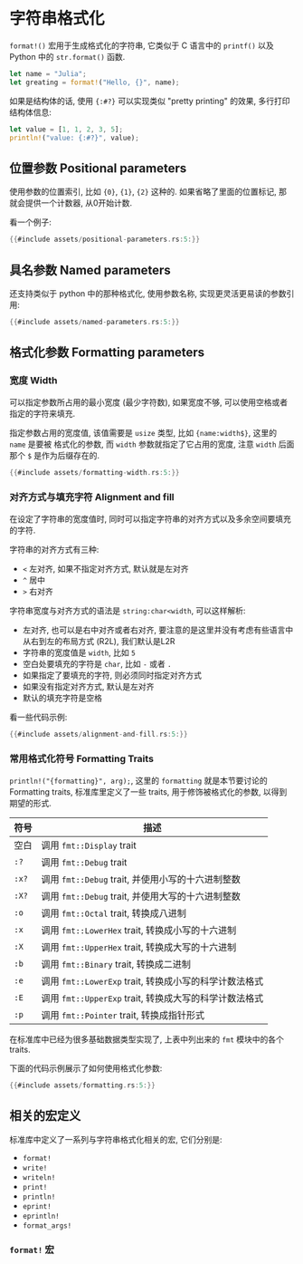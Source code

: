 # 字符串格式化

`format!()` 宏用于生成格式化的字符串, 它类似于 C 语言中的 `printf()` 以及 Python 中的 `str.format()` 函数.

```rust
let name = "Julia";
let greating = format!("Hello, {}", name);
```

如果是结构体的话, 使用 `{:#?}` 可以实现类似 "pretty printing" 的效果, 多行打印结构体信息:

```rust
let value = [1, 1, 2, 3, 5];
println!("value: {:#?}", value);
```

## 位置参数 Positional parameters

使用参数的位置索引, 比如 `{0}`, `{1}`, `{2}` 这种的.
如果省略了里面的位置标记, 那就会提供一个计数器, 从0开始计数.

看一个例子:

```rust
{{#include assets/positional-parameters.rs:5:}}
```

## 具名参数 Named parameters

还支持类似于 python 中的那种格式化, 使用参数名称, 实现更灵活更易读的参数引用:

```rust
{{#include assets/named-parameters.rs:5:}}
```

## 格式化参数 Formatting parameters

### 宽度 Width

可以指定参数所占用的最小宽度 (最少字符数), 如果宽度不够, 可以使用空格或者指定的字符来填充.

指定参数占用的宽度值, 该值需要是 `usize` 类型, 比如 `{name:width$}`, 这里的 `name` 是要被
格式化的参数, 而 `width` 参数就指定了它占用的宽度, 注意 `width` 后面那个 `$` 是作为后缀存在的.

```rust
{{#include assets/formatting-width.rs:5:}}
```

### 对齐方式与填充字符 Alignment and fill

在设定了字符串的宽度值时, 同时可以指定字符串的对齐方式以及多余空间要填充的字符.

字符串的对齐方式有三种:

- `<` 左对齐, 如果不指定对齐方式, 默认就是左对齐
- `^` 居中
- `>` 右对齐

字符串宽度与对齐方式的语法是 `string:char<width`, 可以这样解析:

- 左对齐, 也可以是右中对齐或者右对齐, 要注意的是这里并没有考虑有些语言中从右到左的布局方式 (R2L), 我们默认是L2R
- 字符串的宽度值是 `width`, 比如 `5`
- 空白处要填充的字符是 `char`, 比如 `-` 或者 `.`
- 如果指定了要填充的字符, 则必须同时指定对齐方式
- 如果没有指定对齐方式, 默认是左对齐
- 默认的填充字符是空格

看一些代码示例:

```rust
{{#include assets/alignment-and-fill.rs:5:}}
```

### 常用格式化符号 Formatting Traits

`println!("{formatting}", arg);`, 这里的 `formatting` 就是本节要讨论的 Formatting traits,
标准库里定义了一些 traits, 用于修饰被格式化的参数, 以得到期望的形式.

| 符号    | 描述                                      |
|-------|-----------------------------------------| 
| 空白    | 调用 `fmt::Display` trait                 |
| `:?`  | 调用 `fmt::Debug` trait                   |
| `:x?` | 调用 `fmt::Debug` trait, 并使用小写的十六进制整数     |
| `:X?` | 调用 `fmt::Debug` trait, 并使用大写的十六进制整数     |
| `:o`  | 调用 `fmt::Octal` trait, 转换成八进制           |
| `:x`  | 调用 `fmt::LowerHex` trait, 转换成小写的十六进制    |
| `:X`  | 调用 `fmt::UpperHex` trait, 转换成大写的十六进制    |
| `:b`  | 调用 `fmt::Binary` trait, 转换成二进制          | 
| `:e`  | 调用 `fmt::LowerExp` trait, 转换成小写的科学计数法格式 |
| `:E`  | 调用 `fmt::UpperExp` trait, 转换成大写的科学计数法格式 |
| `:p`  | 调用 `fmt::Pointer` trait, 转换成指针形式        |

在标准库中已经为很多基础数据类型实现了, 上表中列出来的 `fmt` 模块中的各个 traits.

下面的代码示例展示了如何使用格式化参数:

```rust
{{#include assets/formatting.rs:5:}}
```

## 相关的宏定义

标准库中定义了一系列与字符串格式化相关的宏, 它们分别是:

- `format!`
- `write!`
- `writeln!`
- `print!`
- `println!`
- `eprint!`
- `eprintln!`
- `format_args!`

### `format!` 宏
